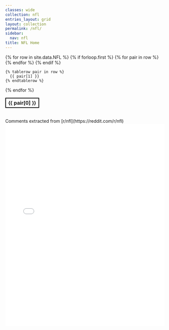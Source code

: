 ```yaml
---
classes: wide
collection: nfl
entries_layout: grid
layout: collection
permalink: /nfl/
sidebar:
  nav: nfl
title: NFL Home
---
```


<style>
	th{
	    border:2px solid #000000;
	}

	td{
	    border:1px solid #000000;
	}
</style>

<script src="https://www.kryogenix.org/code/browser/sorttable/sorttable.js"></script>

<table class="sortable">
  {% for row in site.data.NFL %}
    {% if forloop.first %}
    <tr>
      {% for pair in row %}
        <th class="sorttable_numeric">{{ pair[0] }}</th>
      {% endfor %}
    </tr>
    {% endif %}

    {% tablerow pair in row %}
      {{ pair[1] }}
    {% endtablerow %}
  {% endfor %}
</table>
<br>
Comments extracted from [r/nfl](https://reddit.com/r/nfl)
<iframe id="igraph" scrolling="no" style="border:none;" seamless="seamless" src="/plots/NFL/NFL.html" height="640" width="100%"></iframe>